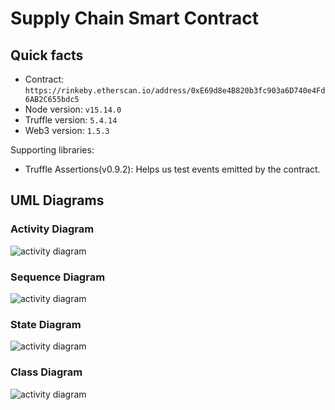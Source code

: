 # Supply Chain Smart Contract

## Quick facts
* Contract: `https://rinkeby.etherscan.io/address/0xE69d8e4B820b3fc903a6D740e4Fd6AB2C655bdc5`
* Node version: `v15.14.0`
* Truffle version: `5.4.14`
* Web3 version: `1.5.3`

Supporting libraries:
* Truffle Assertions(v0.9.2): Helps us test events emitted by the contract.

## UML Diagrams

### Activity Diagram
![activity diagram](https://raw.githubusercontent.com/armellini13/coffee-crypto/main/images/Activity%20Diagram.png)

### Sequence Diagram
![activity diagram](https://raw.githubusercontent.com/armellini13/coffee-crypto/main/images/Sequence%20Diagram.png)

### State Diagram
![activity diagram](https://raw.githubusercontent.com/armellini13/coffee-crypto/main/images/State%20Diagram.png)

### Class Diagram
![activity diagram](https://raw.githubusercontent.com/armellini13/coffee-crypto/main/images/Class%20Diagram.png)



